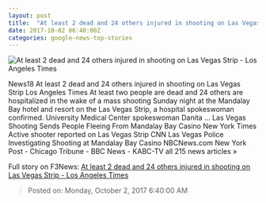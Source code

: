```yaml
---
layout: post
title:  "At least 2 dead and 24 others injured in shooting on Las Vegas Strip - Los Angeles Times"
date: 2017-10-02 06:40:00Z
categories: google-news-top-stories
---
```


![At least 2 dead and 24 others injured in shooting on Las Vegas Strip - Los Angeles Times](http://www.trbimg.com/img-56fd643a/turbine/la-l-a-times-logo-20160331/600)

News18 At least 2 dead and 24 others injured in shooting on Las Vegas Strip Los Angeles Times At least two people are dead and 24 others are hospitalized in the wake of a mass shooting Sunday night at the Mandalay Bay hotel and resort on the Las Vegas Strip, a hospital spokeswoman confirmed. University Medical Center spokeswoman Danita ... Las Vegas Shooting Sends People Fleeing From Mandalay Bay Casino New York Times Active shooter reported on Las Vegas Strip CNN Las Vegas Police Investigating Shooting at Mandalay Bay Casino NBCNews.com New York Post - Chicago Tribune - BBC News - KABC-TV all 215 news articles »


Full story on F3News: [At least 2 dead and 24 others injured in shooting on Las Vegas Strip - Los Angeles Times](http://www.f3nws.com/n/KXMjQC)

> Posted on: Monday, October 2, 2017 6:40:00 AM
